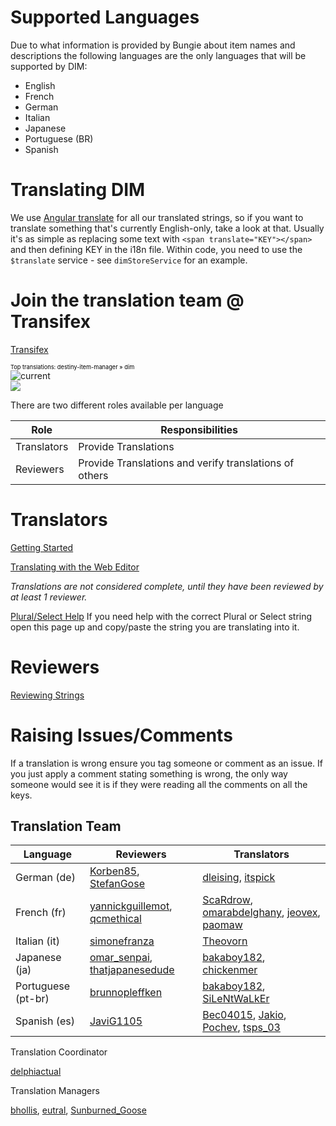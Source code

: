 # Supported Languages
Due to what information is provided by Bungie about item names and descriptions the following languages are the only languages that will be supported by DIM:
  - English
  - French
  - German
  - Italian
  - Japanese
  - Portuguese (BR)
  - Spanish

# Translating DIM

We use [Angular translate](https://angular-translate.github.io/docs/#/guide/02_getting-started) for all our translated strings, so if you want to translate something that's currently English-only, take a look at that. Usually it's as simple as replacing some text with `<span translate="KEY"></span>` and then defining KEY in the i18n file. Within code, you need to use the `$translate` service - see `dimStoreService` for an example.

# Join the translation team @ Transifex
[Transifex](https://www.transifex.com/destiny-item-manager/destiny-item-manager/)

<a target="_blank" style="text-decoration:none; color:black; font-size:66%" href="https://www.transifex.com/projects/p/destiny-item-manager/resource/dim/" 
title="See more information on Transifex.com">Top translations: destiny-item-manager » dim</a><br/>
![current](https://chart.googleapis.com/chart?chxt=y%2Cr&chd=e%3A.......W8y8ybg&chco=84CCFF%2CBFE4FF%2CF4F6FB&chbh=9&chs=350x105&cht=bhs&chxl=0%3A%7CJapanese%7CGerman%7CSpanish%7CPortuguese+%28Brazil%29%7CEnglish%7CItalian%7CFrench%7C1%3A%7C43%25%7C95%25%7C95%25%7C99%25%7C100%25%7C100%25%7C100%25%7C)
<br><a target="_blank" href="/"><img border="0" src="https://tx-assets.scdn5.secure.raxcdn.com/static/charts/images/tx-logo-micro.c5603f91c780.png"/></a>


There are two different roles available per language


| Role 	| Responsibilities |
|-------|------------------|
| Translators | Provide Translations |
| Reviewers   | Provide Translations and verify translations of others |

# Translators
[Getting Started](https://docs.transifex.com/getting-started/translators)

[Translating with the Web Editor](https://docs.transifex.com/translation/translating-with-the-web-editor)

 *Translations are not considered complete, until they have been reviewed by at least 1 reviewer.*

[Plural/Select Help](http://format-message.github.io/icu-message-format-for-translators/editor.html)
If you need help with the correct Plural or Select string open this page up and copy/paste the string you are translating into it.

# Reviewers
[Reviewing Strings](https://docs.transifex.com/translation/reviewing-strings)

# Raising Issues/Comments
If a translation is wrong ensure you tag someone or comment as an issue.
If you just apply a comment stating something is wrong, the only way someone would see it is if they were reading all the comments on all the keys.

## Translation Team
| Language           | Reviewers        | Translators |
|--------------------|------------------|-------------|
| German (de)        | [Korben85](https://www.transifex.com/user/profile/Korben85/), [StefanGose](https://www.transifex.com/user/profile/StefanGose/) | [dleising](https://www.transifex.com/user/profile/dleising/), [itspick](https://www.transifex.com/user/profile/itspick/) |
| French (fr)        | [yannickguillemot](https://www.transifex.com/user/profile/yannickguillemot/), [qcmethical](https://www.transifex.com/user/profile/qcmethical/) |  [ScaRdrow](https://www.transifex.com/user/profile/ScaRdrow/), [omarabdelghany](https://www.transifex.com/user/profile/omarabdelghany/), [jeovex](https://www.transifex.com/user/profile/jeovex/), [paomaw](https://www.transifex.com/user/profile/paomaw/) |
| Italian (it)       | [simonefranza](https://www.transifex.com/user/profile/simonefranza/)     | [Theovorn](https://www.transifex.com/user/profile/Theovorn/) |
| Japanese (ja)      | [omar_senpai](https://www.transifex.com/user/profile/omar_senpai/), [thatjapanesedude](https://www.transifex.com/user/profile/thatjapanesedude/)      | [bakaboy182](https://www.transifex.com/user/profile/bakaboy182/), [chickenmer](https://www.transifex.com/user/profile/chickenmer/) |
| Portuguese (pt-br) | [brunnopleffken](https://www.transifex.com/user/profile/brunnopleffken/)   | [bakaboy182](https://www.transifex.com/user/profile/bakaboy182/), [SiLeNtWaLkEr](https://www.transifex.com/user/profile/SiLeNtWaLkEr/) |
| Spanish (es)       | [JaviG1105](https://www.transifex.com/user/profile/JaviG1105/)        | [Bec04015](https://www.transifex.com/user/profile/Bec04015/), [Jakio](https://www.transifex.com/user/profile/Jakio/), [Pochev](https://www.transifex.com/user/profile/Pochev/), [tsps_03](https://www.transifex.com/user/profile/tsps_03/) |

Translation Coordinator

[delphiactual](https://www.transifex.com/user/profile/delphiactual/)

Translation Managers

[bhollis](https://www.transifex.com/user/profile/bhollis/), [eutral](https://www.transifex.com/user/profile/eutral/), [Sunburned_Goose](https://www.transifex.com/user/profile/Sunburned_Goose/)
